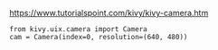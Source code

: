 

https://www.tutorialspoint.com/kivy/kivy-camera.htm



```
from kivy.uix.camera import Camera
cam = Camera(index=0, resolution=(640, 480))

```
